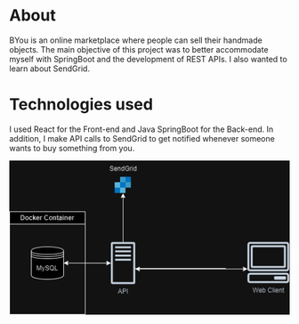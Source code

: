 # About

BYou is an online marketplace where people can sell their handmade objects. The main objective of this project was to better accommodate myself with SpringBoot and the development of REST APIs. I also wanted to learn about SendGrid.

# Technologies used

I used React for the Front-end and Java SpringBoot for the Back-end. In addition, I make API calls to SendGrid to get notified whenever someone wants to buy something from you.

![Diagram](Diagram.png "Diagram")
